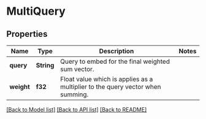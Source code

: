 # MultiQuery

## Properties

Name | Type | Description | Notes
------------ | ------------- | ------------- | -------------
**query** | **String** | Query to embed for the final weighted sum vector. | 
**weight** | **f32** | Float value which is applies as a multiplier to the query vector when summing. | 

[[Back to Model list]](../README.md#documentation-for-models) [[Back to API list]](../README.md#documentation-for-api-endpoints) [[Back to README]](../README.md)


